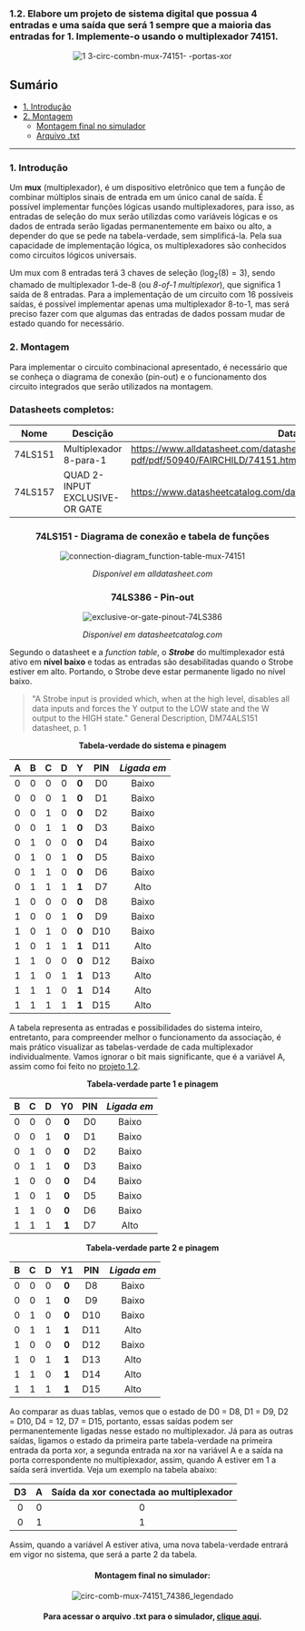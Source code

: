### 1.2. Elabore um projeto de sistema digital que possua 4 entradas e uma saída que será 1 sempre que a maioria das entradas for 1. Implemente-o usando o multiplexador 74151.

<div align="center">
  
  ![1 3-circ-combn-mux-74151- -portas-xor](https://github.com/thearthurlima/EngenhariaEletrica/assets/115672061/9d07c13c-24b9-4a26-b063-00c32b9b4c02)
</div>

## Sumário
<!-- TOC -->
- [1. Introdução](#1-introdução)
- [2. Montagem](#2-montagem)
  - [Montagem final no simulador](#montagem-final-no-simulador)
  - [Arquivo .txt](#para-acessar-o-arquivo-txt-para-o-simulador-clique-aqui)

<!-- /TOC -->
___

### 1. Introdução

Um **mux** (multiplexador), é um dispositivo eletrônico que tem a função de combinar múltiplos sinais de entrada em um único canal de saída. É possível implementar funções lógicas usando multiplexadores, para isso, as entradas de seleção do mux serão utilizdas como variáveis lógicas e os dados de entrada serão ligadas permanentemente em baixo ou alto, a depender do que se pede na tabela-verdade, sem simplificá-la. Pela sua capacidade de implementação lógica, os multiplexadores são conhecidos como circuitos lógicos universais.

Um mux com 8 entradas terá 3 chaves de seleção ($\log_2(8) = 3$), sendo chamado de multiplexador 1-de-8 (ou *8-of-1 multiplexor*), que significa 1 saída de 8 entradas. Para a implementação de um circuito com 16 possíveis saídas, é possível implementar apenas uma multiplexador 8-to-1, mas será preciso fazer com que algumas das entradas de dados possam mudar de estado quando for necessário.

### 2. Montagem

Para implementar o circuito combinacional apresentado, é necessário que se conheça o diagrama de conexão (pin-out) e o funcionamento dos circuito integrados que serão utilizados na montagem.

### Datasheets completos:

<div align="center">

| Nome | Descição | Datasheet |
|--|--|--|
| 74LS151 | Multiplexador 8-para-1 |https://www.alldatasheet.com/datasheet-pdf/pdf/50940/FAIRCHILD/74151.html
| 74LS157 | QUAD 2-INPUT EXCLUSIVE-OR GATE | https://www.datasheetcatalog.com/datasheets_pdf/S/N/5/4/SN54LS386.shtml
</div>

<div align="center">
  
### 74LS151 - Diagrama de conexão e tabela de funções

![connection-diagram_function-table-mux-74151](https://github.com/thearthurlima/EngenhariaEletrica/assets/115672061/f144d2de-90e1-4df8-86d1-8fedc536c561)
  
  *Disponível em alldatasheet.com*
</div>

<div align="center">
  
### 74LS386 - Pin-out

  ![exclusive-or-gate-pinout-74LS386](https://github.com/thearthurlima/EngenhariaEletrica/assets/115672061/b7379602-e114-4498-b42c-402a4055c576)
  
  *Disponível em datasheetcatalog.com*
</div>

Segundo o datasheet e a *function table*, o ***Strobe*** do multimplexador está ativo em **nível baixo** e todas as entradas são desabilitadas quando o Strobe estiver em alto. Portando, o Strobe deve estar permanente ligado no nível baixo.

> "A Strobe input is provided which, when at the high level, disables all data inputs and forces the Y output to the LOW state and the W output to the HIGH state." General Description, DM74ALS151 datasheet, p. 1 

<div align="center">
<p><strong>Tabela-verdade do sistema e pinagem</strong></p>

| **A** | **B** | **C** | **D** |   **Y**   | **PIN** | *Ligada em* |
|:-----:|:-----:|:-----:|:-----:|:---------:|:------:|:-----------:|
|   0   |   0   |   0   |   0   |   **0**   |   D0   |    Baixo    |
|   0   |   0   |   0   |   1   |   **0**   |   D1   |    Baixo    |
|   0   |   0   |   1   |   0   |   **0**   |   D2   |    Baixo    |
|   0   |   0   |   1   |   1   |   **0**   |   D3   |    Baixo    |
|   0   |   1   |   0   |   0   |   **0**   |   D4   |    Baixo    |
|   0   |   1   |   0   |   1   |   **0**   |   D5   |    Baixo    |
|   0   |   1   |   1   |   0   |   **0**   |   D6   |    Baixo    |
|   0   |   1   |   1   |   1   |   **1**   |   D7   |    Alto     |
|   1   |   0   |   0   |   0   |   **0**   |   D8   |    Baixo    |
|   1   |   0   |   0   |   1   |   **0**   |   D9   |    Baixo    |
|   1   |   0   |   1   |   0   |   **0**   |   D10  |    Baixo    |
|   1   |   0   |   1   |   1   |   **1**   |   D11  |    Alto     |
|   1   |   1   |   0   |   0   |   **0**   |   D12  |    Baixo    |
|   1   |   1   |   0   |   1   |   **1**   |   D13  |    Alto     |
|   1   |   1   |   1   |   0   |   **1**   |   D14  |    Alto     |
|   1   |   1   |   1   |   1   |   **1**   |   D15  |    Alto     |
</div>

A tabela representa as entradas e possibilidades do sistema inteiro, entretanto, para compreender melhor o funcionamento da associação, é mais prático visualizar as tabelas-verdade de cada multiplexador individualmente. Vamos ignorar o bit mais significante, que é a variável A, assim como foi feito no [projeto 1.2](https://github.com/thearthurlima/EngenhariaEletrica/tree/main/LABCD/1.2-circ-combin-mux-74151-%26-74157).

<div align="center">
<p><strong>Tabela-verdade parte 1 e pinagem</strong></p>

| **B** | **C** | **D** | **Y0** | **PIN** | *Ligada em* |
|:-----:|:-----:|:-----:|:-----:|:------:|:-----------:|
|   0   |   0   |   0   | **0** |   D0   |    Baixo    |
|   0   |   0   |   1   | **0** |   D1   |    Baixo    |
|   0   |   1   |   0   | **0** |   D2   |    Baixo    |
|   0   |   1   |   1   | **0** |   D3   |    Baixo    |
|   1   |   0   |   0   | **0** |   D4   |    Baixo    |
|   1   |   0   |   1   | **0** |   D5   |    Baixo    |
|   1   |   1   |   0   | **0** |   D6   |    Baixo    |
|   1   |   1   |   1   | **1** |   D7   |    Alto     |
</div>


<div align="center">
<p><strong>Tabela-verdade parte 2 e pinagem</strong></p>

| **B** | **C** | **D** | **Y1** | **PIN** | *Ligada em* |
|:-----:|:-----:|:-----:|:-----:|:------:|:-----------:|
|   0   |   0   |   0   | **0** |   D8   |    Baixo    |
|   0   |   0   |   1   | **0** |   D9   |    Baixo    |
|   0   |   1   |   0   | **0** |   D10  |    Baixo    |
|   0   |   1   |   1   | **1** |   D11  |    Alto     |
|   1   |   0   |   0   | **0** |   D12  |    Baixo    |
|   1   |   0   |   1   | **1** |   D13  |    Alto     |
|   1   |   1   |   0   | **1** |   D14  |    Alto     |
|   1   |   1   |   1   | **1** |   D15  |    Alto     |
</div>

Ao comparar as duas tablas, vemos que o estado de D0 = D8, D1 = D9, D2 = D10, D4 = 12, D7 = D15, portanto, essas saídas podem ser permanentemente ligadas nesse estado no multiplexador. Já para as outras saídas, ligamos o estado da primeira parte tabela-verdade na primeira entrada da porta xor, a segunda entrada na xor na variável A e a saída na porta correspondente no multiplexador, assim, quando A estiver em 1 a saída será invertida. Veja um exemplo na tabela abaixo:

<div align="center">

|D3|A|Saída da xor conectada ao multiplexador|
|:--:|:--:|:--:|
|0|0|0|
|0|1|1|
</div>

Assim, quando a variável A estiver ativa, uma nova tabela-verdade entrará em vigor no sistema, que será a parte 2 da tabela.

<div align="center">
  
  #### Montagem final no simulador:

  ![circ-comb-mux-74151_74386_legendado](https://github.com/thearthurlima/EngenhariaEletrica/assets/115672061/8a93b94d-e5c1-4a57-a9a1-0f02ab08f101)
</div>

<div align="center">

#### Para acessar o arquivo .txt para o simulador, [clique aqui](https://github.com/thearthurlima/EngenhariaEletrica/blob/main/LABCD/1.3-circ-combn-mux-74151-%26-portas-xor/1.3-circ-combn-mux-74151-%26-portas-xor.txt).
</div>
